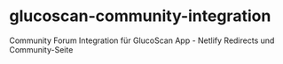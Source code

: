 # glucoscan-community-integration
Community Forum Integration für GlucoScan App - Netlify Redirects und Community-Seite
